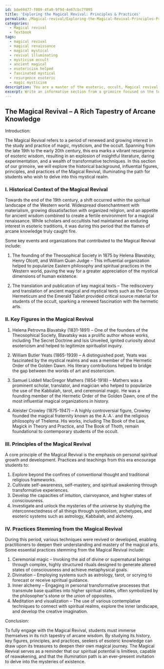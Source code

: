 ```yaml
---
id: bde69477-f009-4fa0-9f9d-4e67cbc7f095
title: 'Exploring the Magical Revival: Principles & Practices'
permalink: /Magical-revival/Exploring-the-Magical-Revival-Principles-Practices/
categories:
  - Magical revival
  - Textbook
tags:
  - magical revival
  - magical renaissance
  - magical mystical
  - revival illuminating
  - mysticism occult
  - ancient magical
  - esotericism helped
  - fascinated mystical
  - resurgence esoteric
  - magic mysticism
description: You are a master of the esoteric, occult, Magical revival and education, you have written many textbooks on the subject in ways that provide students with rich and deep understanding of the subject. You are being asked to write textbook-like sections on a topic and you do it with full context, explainability, and reliability in accuracy to the true facts of the topic at hand, in a textbook style that a student would easily be able to learn from, in a rich, engaging, and contextual way. Always include relevant context (such as formulas and history), related concepts, and in a way that someone can gain deep insights from.
excerpt: Write an informative section from a grimoire focused on the topic of Magical Revival, including its history, key figures, principles, and practices. Provide guidance for students seeking to understand and incorporate the lessons from the Magical Revival into their own personal occult journey.
---
```


## The Magical Revival – A Rich Tapestry of Arcane Knowledge

Introduction:

The Magical Revival refers to a period of renewed and growing interest in the study and practice of magic, mysticism, and the occult. Spanning from the late 19th to the early 20th century, this era marks a vibrant resurgence of esoteric wisdom, resulting in an explosion of insightful literature, daring experimentation, and a wealth of transformative techniques. In this section of our grimoire, we will explore the historical background, influential figures, principles, and practices of the Magical Revival, illuminating the path for students who wish to delve into this mystical realm.

### I. Historical Context of the Magical Revival

Towards the end of the 19th century, a shift occurred within the spiritual landscape of the Western world. Widespread disenchantment with materialism, growing dissatisfaction with organized religion, and an appetite for ancient wisdom combined to create a fertile environment for a magical renaissance. While scholars and occultists had maintained an enduring interest in esoteric traditions, it was during this period that the flames of arcane knowledge truly caught fire.

Some key events and organizations that contributed to the Magical Revival include:

1. The founding of the Theosophical Society in 1875 by Helena Blavatsky, Henry Olcott, and William Quan Judge – This influential organization helped to popularize Eastern philosophy and spiritual practices in the Western world, paving the way for a greater appreciation of the mystical dimensions of human existence.

2. The translation and publication of key magical texts – The rediscovery and translation of ancient magical and mystical texts such as the Corpus Hermeticum and the Emerald Tablet provided critical source material for students of the occult, sparking a renewed fascination with the hermetic arts.

### II. Key Figures in the Magical Revival

1. Helena Petrovna Blavatsky (1831-1891) – One of the founders of the Theosophical Society, Blavatsky was a prolific author whose works, including The Secret Doctrine and Isis Unveiled, ignited curiosity about esotericism and helped to legitimize spiritualist inquiry.

2. William Butler Yeats (1865-1939) – A distinguished poet, Yeats was fascinated by the mystical realms and was a member of the Hermetic Order of the Golden Dawn. His literary contributions helped to bridge the gap between the worlds of art and esotericism.

3. Samuel Liddell MacGregor Mathers (1854-1918) – Mathers was a prominent scholar, translator, and magician who helped to popularize the use of the Kabbalah, tarot, and ceremonial magic. He was a founding member of the Hermetic Order of the Golden Dawn, one of the most influential magical organizations in history.

4. Aleister Crowley (1875-1947) – A highly controversial figure, Crowley founded the magical fraternity known as the A∴A∴ and the religious philosophy of Thelema. His works, including The Book of the Law, Magick in Theory and Practice, and The Book of Thoth, remain foundational to contemporary students of the occult.

### III. Principles of the Magical Revival

A core principle of the Magical Revival is the emphasis on personal spiritual growth and development. Practices and teachings from this era encourage students to:

1. Explore beyond the confines of conventional thought and traditional religious frameworks.
2. Cultivate self-awareness, self-mastery, and spiritual awakening through transformative experiences.
3. Develop the capacities of intuition, clairvoyance, and higher states of consciousness.
4. Investigate and unlock the mysteries of the universe by studying the interconnectedness of all things through symbolism, archetypes, and esoteric systems such as astrology, Kabbalah, and alchemy.

### IV. Practices Stemming from the Magical Revival

During this period, various techniques were revived or developed, enabling practitioners to deepen their understanding and mastery of the magical arts. Some essential practices stemming from the Magical Revival include:

1. Ceremonial magic – Invoking the aid of divine or supernatural beings through complex, highly structured rituals designed to generate altered states of consciousness and achieve metaphysical goals.
2. Divination – Employing systems such as astrology, tarot, or scrying to forecast or receive spiritual guidance.
3. Inner alchemy – Engaging in personal transformative processes that transmute base qualities into higher spiritual states, often symbolized by the philosopher's stone or the union of opposites.
4. Meditation and visualization – The use of various contemplative techniques to connect with spiritual realms, explore the inner landscape, and develop the creative imagination.

Conclusion:

To fully engage with the Magical Revival, students must immerse themselves in its rich tapestry of arcane wisdom. By studying its history, key figures, principles, and practices, seekers of esoteric knowledge can draw upon its treasures to deepen their own magical journey. The Magical Revival serves as a reminder that our spiritual potential is limitless, capable of reawakening, and that the illumination path is an ever-present invitation to delve into the mysteries of existence.
